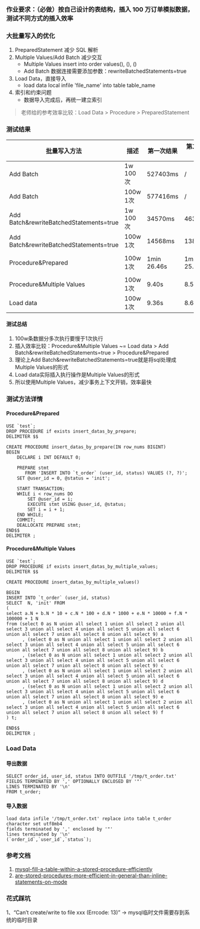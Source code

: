 ### 作业要求：（必做）按自己设计的表结构，插入 100 万订单模拟数据，测试不同方式的插入效率

### 大批量写入的优化
1. PreparedStatement 减少 SQL 解析 
2. Multiple Values/Add Batch 减少交互
   - Multiple Values insert into order values(), (), ()
   - Add Batch 数据连接需要添加参数：rewriteBatchedStatements=true	
3. Load Data，直接导入
   - load data local infile 'file_name' into table table_name
4. 索引和约束问题
   - 数据导入完成后，再统一建立索引

> 老师给的参考效率比较：Load Data > Procedure > PreparedStatement

### 测试结果
|批量写入方法  |描述        | 第一次结果  | 第二次结果 | 第三次结果 | 平均结果  | 
|----        |----       | ----      | ----     | ----     |----      |
|Add Batch   |1w 100次   |527403ms   |/         |/         |8min 47.403ms  |
|Add Batch   |100w 1次|577416ms   |/         |/         |9min 37.416ms  |
|Add Batch&rewriteBatchedStatements=true   |1w 100次|34570ms   |46378ms         |50632ms        |43.860s  |
|Add Batch&rewriteBatchedStatements=true   |100w 1次|14568ms   |13885ms         |13660ms         |14.038s  |
|Procedure&Prepared       |100w 1次     |1min 26.46s|1min 25.00s |1 min 23.89 sec| 1min 25.117s|
|Procedure&Multiple Values|100w 1次     |9.40s |8.53s |9.06s |9.00s |
|Load data   |100w 1次 |9.36s  |8.68s  |9.75s |9.26s | 

#### 测试总结
1. 100w条数据分多次执行要慢于1次执行
2. 插入效率比较：Procedure&Multiple Values ~= Load data > Add Batch&rewriteBatchedStatements=true > Procedure&Prepared
3. 理论上Add Batch&rewriteBatchedStatements=true就是将sql处理成Multiple Values的形式
4. Load data实际插入执行操作是Multiple Values的形式
5. 所以使用Multiple Values，减少事务上下文开销，效率最快

### 测试方法详情
#### Procedure&Prepared 
```
USE `test`;
DROP PROCEDURE if exists insert_datas_by_prepare;
DELIMITER $$

CREATE PROCEDURE insert_datas_by_prepare(IN row_nums BIGINT)
BEGIN
    DECLARE i INT DEFAULT 0;

    PREPARE stmt
       FROM 'INSERT INTO `t_order` (user_id, status) VALUES (?, ?)';
    SET @user_id = 0, @status = 'init';

    START TRANSACTION;
    WHILE i < row_nums DO
        SET @user_id = i;
        EXECUTE stmt USING @user_id, @status;
        SET i = i + 1;
    END WHILE;
    COMMIT;
    DEALLOCATE PREPARE stmt;
END$$
DELIMITER ;
```
#### Procedure&Multiple Values
```
USE `test`;
DROP PROCEDURE if exists insert_datas_by_multiple_values;
DELIMITER $$

CREATE PROCEDURE insert_datas_by_multiple_values()

BEGIN
INSERT INTO `t_order` (user_id, status)
SELECT  N, 'init' FROM
(
select a.N + b.N * 10 + c.N * 100 + d.N * 1000 + e.N * 10000 + f.N * 100000 + 1 N
from (select 0 as N union all select 1 union all select 2 union all select 3 union all select 4 union all select 5 union all select 6 union all select 7 union all select 8 union all select 9) a
      , (select 0 as N union all select 1 union all select 2 union all select 3 union all select 4 union all select 5 union all select 6 union all select 7 union all select 8 union all select 9) b
      , (select 0 as N union all select 1 union all select 2 union all select 3 union all select 4 union all select 5 union all select 6 union all select 7 union all select 8 union all select 9) c
      , (select 0 as N union all select 1 union all select 2 union all select 3 union all select 4 union all select 5 union all select 6 union all select 7 union all select 8 union all select 9) d
      , (select 0 as N union all select 1 union all select 2 union all select 3 union all select 4 union all select 5 union all select 6 union all select 7 union all select 8 union all select 9) e
      , (select 0 as N union all select 1 union all select 2 union all select 3 union all select 4 union all select 5 union all select 6 union all select 7 union all select 8 union all select 9) f
) t;

END$$
DELIMITER ;
```

### Load Data

#### 导出数据
```
SELECT order_id, user_id, status INTO OUTFILE '/tmp/t_order.txt'
FIELDS TERMINATED BY ',' OPTIONALLY ENCLOSED BY '"'
LINES TERMINATED BY '\n'
FROM t_order; 
```

#### 导入数据
```
load data infile '/tmp/t_order.txt' replace into table t_order character set utf8mb4 
fields terminated by ',' enclosed by '"' 
lines terminated by '\n' 
(`order_id`,`user_id`,`status`);
```

### 参考文档
1. [mysql-fill-a-table-within-a-stored-procedure-efficiently](https://stackoverflow.com/questions/17136592/mysql-fill-a-table-within-a-stored-procedure-efficiently?noredirect=1&lq=1)
2. [are-stored-procedures-more-efficient-in-general-than-inline-statements-on-mode](https://stackoverflow.com/questions/59880/are-stored-procedures-more-efficient-in-general-than-inline-statements-on-mode)


### 花式踩坑
1、“Can’t create/write to file xxx (Errcode: 13)” -> mysql临时文件需要存到系统的临时目录










































